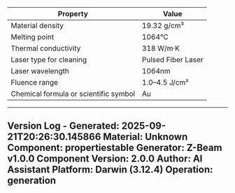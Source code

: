 | Property | Value |
|----------|-------|
| Material density | 19.32 g/cm³ |
| Melting point | 1064°C |
| Thermal conductivity | 318 W/m·K |
| Laser type for cleaning | Pulsed Fiber Laser |
| Laser wavelength | 1064nm |
| Fluence range | 1.0–4.5 J/cm² |
| Chemical formula or scientific symbol | Au |


---
Version Log - Generated: 2025-09-21T20:26:30.145866
Material: Unknown
Component: propertiestable
Generator: Z-Beam v1.0.0
Component Version: 2.0.0
Author: AI Assistant
Platform: Darwin (3.12.4)
Operation: generation
---